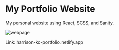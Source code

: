 # My Portfolio Website

My personal website using React, SCSS, and Sanity.

![webpage](https://user-images.githubusercontent.com/67714638/205587118-8e4cb5c5-922a-4ceb-a2a6-039e5d1a433f.png)

Link: harrison-ko-portfolio.netlify.app
